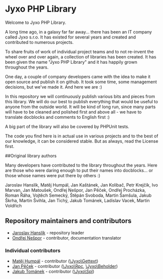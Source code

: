 # Jyxo PHP Library

Welcome to Jyxo PHP Library.

A long time ago, in a galaxy far far away... there has been an IT company
called Jyxo s.r.o. It has existed for several years and created and contributed
to numerous projects.

To share fruits of work of individual project teams and to not re-invent
the wheel over and over again, a collection of libraries has been created.
It has been given the name "Jyxo PHP Library" and it has happily grown throughout
the years.

One day, a couple of company developers came with the idea to make it open
source and publish it on github. It took some time, some management decisions,
but we've made it. And here we are :)

In this repository we will continuously publish various bits and pieces from
this library. We will do our best to publish everything that would be useful
to anyone from the outside world. It will be kind of long run, since many
parts will have to be cleaned and polished first and above all - we have to
translate docblocks and comments to English first :)

A big part of the library will also be covered by PHPUnit tests.

The code you find here is in actual use in various projects and to the best
of our knowledge, it can be considered stable. But as always, read the License
first.

##Original library authors

Many developers have contributed to the library throughout the years. Here are
those who were daring enough to put their names into docblocks… or those whose
names were put there by others :)

Jaroslav Hanslík, Matěj Humpál, Jan Kaštánek, Jan Kolibač, Petr Krejčík, Ivo
Marvan, Jan Matoušek, Ondřej Nešpor, Jan Pěček, Ondřej Procházka, Roman Řáha,
Vojtěch Semecký, Štěpán Svoboda, Martin Šamšula, Jakub Škrha, Martin Švihla,
Jan Tichý, Jakub Tománek, Ladislav Vacek, Martin Voldřich

## Repository maintainers and contributors
* [Jaroslav Hanslík](https://github.com/kukulich) - repository leader
* [Ondřej Nešpor](https://github.com/Andrewsville) - contributor, documentation translator

### Individual contributors

* [Matěj Humpál](https://github.com/finwe) - contributor ([\Jyxo\Gettext](https://github.com/jyxo/php/tree/master/Jyxo/Gettext))
* [Jan Pěček](https://github.com/honzap) - contributor ([\Jyxo\Rpc](https://github.com/jyxo/php/tree/master/Jyxo/Rpc), [\Jyxo\Beholder](https://github.com/jyxo/php/tree/master/Jyxo/Beholder))
* [Jakub Tománek](https://github.com/thezero) - contributor ([\Jyxo\Spl](https://github.com/jyxo/php/tree/master/Jyxo/Spl))
